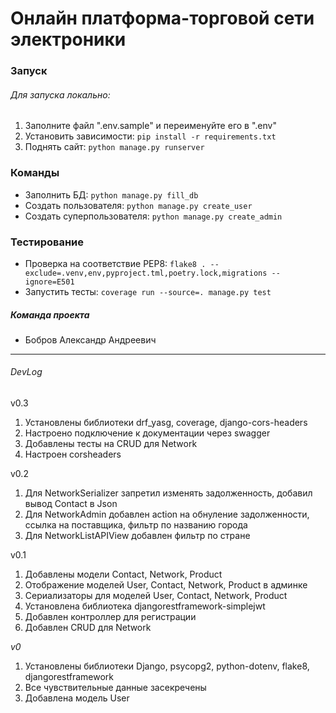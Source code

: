 # Онлайн платформа-торговой сети электроники

### Запуск

###### Для запуска локально:

1. Заполните файл ".env.sample" и переименуйте его в ".env"
2. Установить зависимости: `pip install -r requirements.txt`
3. Поднять сайт: `python manage.py runserver`

### Команды

* Заполнить БД: `python manage.py fill_db`
* Создать пользователя: `python manage.py create_user`
* Создать суперпользователя: `python manage.py create_admin`

### Тестирование

* Проверка на соответствие PEP8: `flake8 . --exclude=.venv,env,pyproject.tml,poetry.lock,migrations --ignore=E501`
* Запустить тесты: `coverage run --source=. manage.py test`

##### Команда проекта
* Бобров Александр Андреевич

<hr>

###### DevLog

v0.3
1. Установлены библиотеки drf_yasg, coverage, django-cors-headers
2. Настроено подключение к документации через swagger
3. Добавлены тесты на CRUD для Network
4. Настроен corsheaders

v0.2
1. Для NetworkSerializer запретил изменять задолженность, добавил вывод Contact в Json
2. Для NetworkAdmin добавлен action на обнуление задолженности, ссылка на поставщика, фильтр по названию города
3. Для NetworkListAPIView добавлен фильтр по стране

v0.1
1. Добавлены модели Contact, Network, Product
2. Отображение моделей User, Contact, Network, Product в админке
3. Сериализаторы для моделей User, Contact, Network, Product 
4. Установлена библиотека djangorestframework-simplejwt
5. Добавлен контроллер для регистрации
6. Добавлен CRUD для Network

_v0_
1. Установлены библиотеки Django, psycopg2, python-dotenv, flake8, djangorestframework
2. Все чувствительные данные засекречены
3. Добавлена модель User